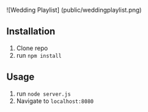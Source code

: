 ![Wedding Playlist] (public/weddingplaylist.png)


## Installation

1. Clone repo
2. run `npm install`

## Usage

1. run `node server.js`
2. Navigate to `localhost:8080`
